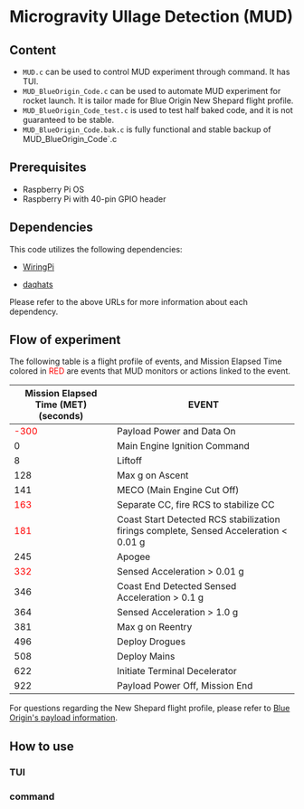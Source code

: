 # Microgravity Ullage Detection (MUD)

## Content

- `MUD.c` can be used to control MUD experiment through command. It has TUI.
- `MUD_BlueOrigin_Code.c` can be used to automate MUD experiment for rocket launch. It is tailor made for Blue Origin New Shepard flight profile.
- `MUD_BlueOrigin_Code_test.c` is used to test half baked code, and it is not guaranteed to be stable.
- `MUD_BlueOrigin_Code.bak.c` is fully functional and stable backup of MUD_BlueOrigin_Code`.c

## Prerequisites
- Raspberry Pi OS
- Raspberry Pi with 40-pin GPIO header

## Dependencies
This code utilizes the following dependencies:

- [WiringPi](https://github.com/mccdaq/daqhats.git)

- [daqhats](https://github.com/WiringPi/WiringPi.git)

Please refer to the above URLs for more information about each dependency.

## Flow of experiment
The following table is a flight profile of events, and Mission Elapsed Time colored in <span style="color: red;">RED</span> are events that MUD monitors or actions linked to the event.

| Mission Elapsed Time (MET) (seconds) | EVENT  |
|-----------------|-----------------|
| <span style="color: red;">-300</span>    | Payload Power and Data On    |
| 0     | Main Engine Ignition Command  |
| 8     | Liftoff  |
| 128   | Max g on Ascent  |
| 141   | MECO (Main Engine Cut Off)   |
| <span style="color: red;">163</span>   | Separate CC, fire RCS to stabilize CC   |
| <span style="color: red;">181</span>   | Coast Start Detected RCS stabilization firings complete, Sensed Acceleration < 0.01 g   |
| 245   | Apogee  |
| <span style="color: red;">332</span>   | Sensed Acceleration  > 0.01 g  |
| 346   | Coast End Detected Sensed Acceleration  > 0.1 g  |
| 364   | Sensed Acceleration  > 1.0 g  |
| 381   | Max g on Reentry  |
| 496   | Deploy Drogues  |
| 508   | Deploy Mains   |
| 622   | Initiate Terminal Decelerator  |
| 922   | Payload Power Off, Mission End   |


For questions regarding the New Shepard flight profile, please refer to [Blue Origin's payload information](https://www.blueorigin.com/new-shepard/payloads).

## How to use
### TUI
### command